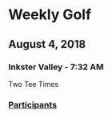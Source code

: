 # Weekly Golf  
## August 4, 2018  
### Inkster Valley - 7:32 AM
Two Tee Times  




### [Participants](https://github.com/eesparty/WeeklyGolf/projects/1)
